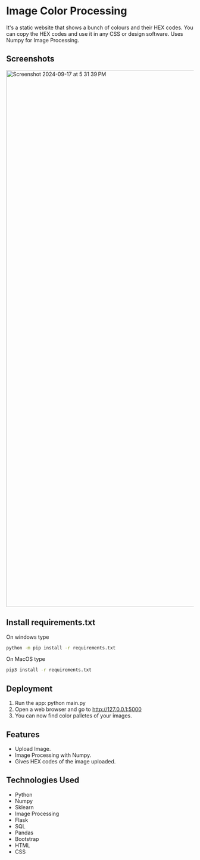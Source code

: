 
#  Image Color Processing

It's a static website that shows a bunch of colours and their HEX codes. You can copy the HEX codes and use it in any CSS or design software. Uses Numpy for Image Processing.





## Screenshots

<img width="1440" alt="Screenshot 2024-09-17 at 5 31 39 PM" src="https://github.com/user-attachments/assets/5c41f4bf-efaf-44ae-96b0-35236885d1b2">


## Install requirements.txt

On windows type

```bash
python -m pip install -r requirements.txt
```

On MacOS type

```bash
pip3 install -r requirements.txt
```

## Deployment

 1. Run the app: python main.py
 2. Open a web browser and go to http://127.0.0.1:5000
 3. You can now find color palletes of your images.

 
## Features

- Upload Image.
- Image Processing with Numpy.
- Gives HEX codes of the image uploaded.


## Technologies Used

- Python
- Numpy
- Sklearn
- Image Processing
- Flask
- SQL
- Pandas
- Bootstrap
- HTML
- CSS
